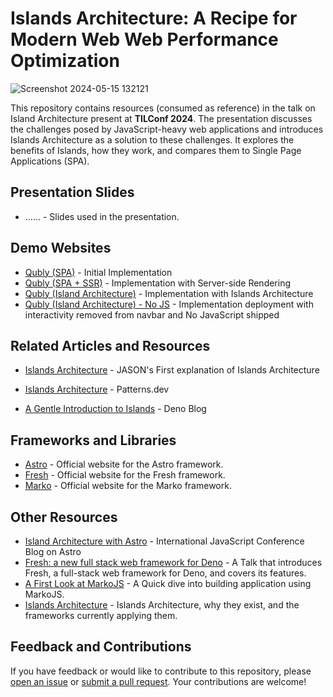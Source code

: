 # Islands Architecture: A Recipe for Modern Web Web Performance Optimization

![Screenshot 2024-05-15 132121](https://github.com/babblebey/tilconf-islands-architecture-talk/assets/25631971/976036fb-80d4-492f-ab5a-4c14d87347c1)

This repository contains resources (consumed as reference) in the talk on Island Architecture present at **TILConf 2024**. The presentation discusses the challenges posed by JavaScript-heavy web applications and introduces Islands Architecture as a solution to these challenges. It explores the benefits of Islands, how they work, and compares them to Single Page Applications (SPA).

## Presentation Slides

- ...... - Slides used in the presentation.

## Demo Websites

- [Qubly (SPA)](https://github.com/babblebey/qubly) - Initial Implementation
- [Qubly (SPA + SSR)](https://github.com/babblebey/qubly-ssr) - Implementation with Server-side Rendering 
- [Qubly (Island Architecture)](https://github.com/babblebey/qubly-island) - Implementation with Islands Architecture
- [Qubly (Island Architecture) - No JS](https://qubly-island-nojs.netlify.app/) - Implementation deployment with interactivity removed from navbar and No JavaScript shipped

## Related Articles and Resources

- [Islands Architecture](https://jasonformat.com/islands-architecture/) - JASON's First explanation of Islands Architecture

- [Islands Architecture](https://www.patterns.dev/vanilla/islands-architecture/) - Patterns.dev
- [A Gentle Introduction to Islands](https://deno.com/blog/intro-to-islands) - Deno Blog

## Frameworks and Libraries

- [Astro](https://astro.build/) - Official website for the Astro framework.
- [Fresh](https://fresh.deno.dev/) - Official website for the Fresh framework.
- [Marko](https://markojs.com/) - Official website for the Marko framework.

## Other Resources

- [Island Architecture with Astro](https://javascript-conference.com/blog/island-architecture-with-astro/) - International JavaScript Conference Blog on Astro
- [Fresh: a new full stack web framework for Deno](https://portal.gitnation.org/contents/fresh-a-new-full-stack-web-framework-for-deno) - A Talk that introduces Fresh, a full-stack web framework for Deno, and covers its features.
- [A First Look at MarkoJS](https://dev.to/ryansolid/a-first-look-at-markojs-3h78) - A Quick dive into building application using MarkoJS.
- [Islands Architecture](https://mainawycliffe.dev/blog/island-architecture/) - Islands Architecture, why they exist, and the frameworks currently applying them.

## Feedback and Contributions

If you have feedback or would like to contribute to this repository, please [open an issue](link-to-issues) or [submit a pull request](link-to-pulls). Your contributions are welcome!
